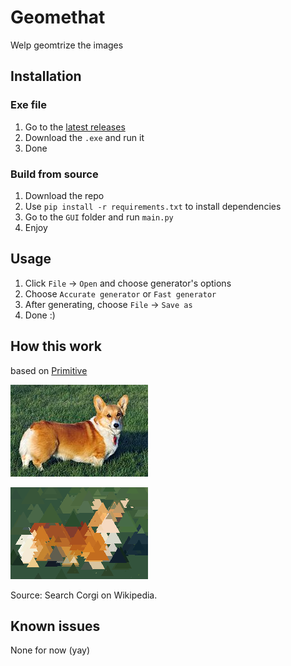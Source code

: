 # Geomethat
Welp geomtrize the images
## Installation
### Exe file
1. Go to the [latest releases](https://github.com/Brain-Flooder/Geomethat/releases/latest)
2. Download the `.exe` and run it
3. Done
### Build from source
1. Download the repo
2. Use `pip install -r requirements.txt` to install dependencies
3. Go to the `GUI` folder and run `main.py`
4. Enjoy
## Usage
1. Click `File` -> `Open` and choose generator's options
2. Choose `Accurate generator` or `Fast generator`
3. After generating, choose `File` -> `Save as` 
4. Done :)
## How this work

based on [Primitive](https://github.com/fogleman/primitive)

![Original](https://github.com/Brain-Flooder/Geomethat/blob/main/example/old_img.jpg?raw=true)

![My Tool](https://github.com/Brain-Flooder/Geomethat/blob/main/example/accurate.png?raw=true)

Source: Search Corgi on Wikipedia.
## Known issues
None for now (yay)
